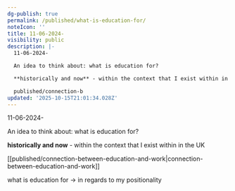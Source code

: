 ```yaml
---
dg-publish: true
permalink: /published/what-is-education-for/
noteIcon: ''
title: 11-06-2024-
visibility: public
description: |-
  11-06-2024-

  An idea to think about: what is education for?

  **historically and now** - within the context that I exist within in the UK

  published/connection-b
updated: '2025-10-15T21:01:34.028Z'
---
```


11-06-2024-

An idea to think about: what is education for?

**historically and now** - within the context that I exist within in the UK

[[published/connection-between-education-and-work\|connection-between-education-and-work]]

what is education for -> in regards to my positionality
